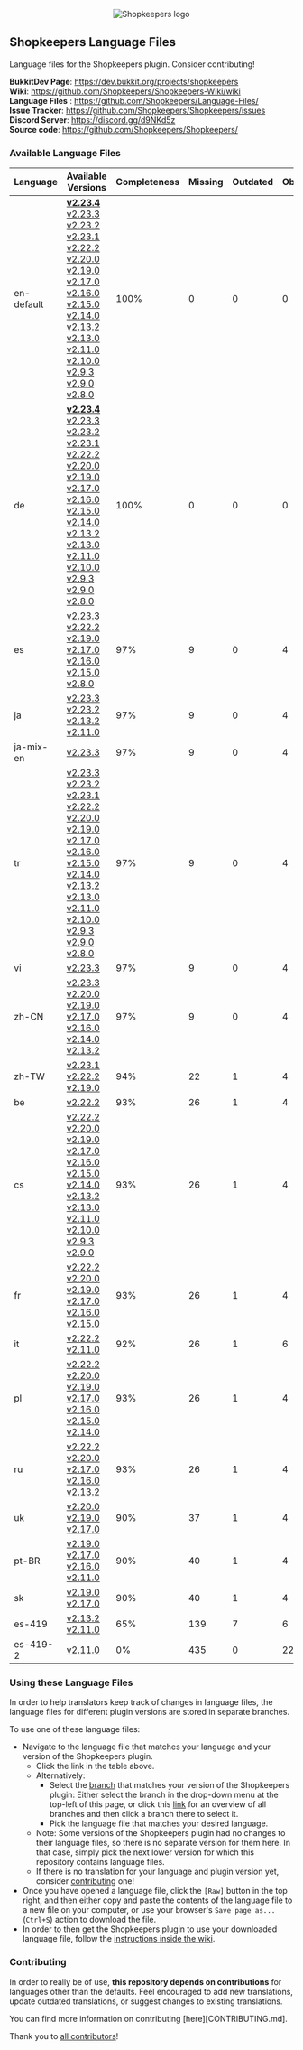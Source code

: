 <p align="center">
  <img src="https://github.com/Shopkeepers/Shopkeepers-Wiki/wiki/images/logos/shopkeepers_logo_small_with_text.png?raw=true" alt="Shopkeepers logo"/>
</p>

## Shopkeepers Language Files

Language files for the Shopkeepers plugin. Consider contributing!

**BukkitDev Page**: https://dev.bukkit.org/projects/shopkeepers  
**Wiki**: https://github.com/Shopkeepers/Shopkeepers-Wiki/wiki  
**Language Files** : https://github.com/Shopkeepers/Language-Files/  
**Issue Tracker**: https://github.com/Shopkeepers/Shopkeepers/issues  
**Discord Server**: https://discord.gg/d9NKd5z  
**Source code**: https://github.com/Shopkeepers/Shopkeepers/  

### Available Language Files

| Language | Available Versions | Completeness | Missing | Outdated | Obsolete |
|----------|--------------------|--------------|---------|----------|----------|
| en-default | [**v2.23.4**](https://github.com/Shopkeepers/Language-Files/blob/v2.23.4/lang/language-en-default.yml) [v2.23.3](https://github.com/Shopkeepers/Language-Files/blob/v2.23.3/lang/language-en-default.yml) [v2.23.2](https://github.com/Shopkeepers/Language-Files/blob/v2.23.2/lang/language-en-default.yml) [v2.23.1](https://github.com/Shopkeepers/Language-Files/blob/v2.23.1/lang/language-en-default.yml) [v2.22.2](https://github.com/Shopkeepers/Language-Files/blob/v2.22.2/lang/language-en-default.yml) [v2.20.0](https://github.com/Shopkeepers/Language-Files/blob/v2.20.0/lang/language-en-default.yml) [v2.19.0](https://github.com/Shopkeepers/Language-Files/blob/v2.19.0/lang/language-en-default.yml) [v2.17.0](https://github.com/Shopkeepers/Language-Files/blob/v2.17.0/lang/language-en-default.yml) [v2.16.0](https://github.com/Shopkeepers/Language-Files/blob/v2.16.0/lang/language-en-default.yml) [v2.15.0](https://github.com/Shopkeepers/Language-Files/blob/v2.15.0/lang/language-en-default.yml) [v2.14.0](https://github.com/Shopkeepers/Language-Files/blob/v2.14.0/lang/language-en-default.yml) [v2.13.2](https://github.com/Shopkeepers/Language-Files/blob/v2.13.2/lang/language-en-default.yml) [v2.13.0](https://github.com/Shopkeepers/Language-Files/blob/v2.13.0/lang/language-en-default.yml) [v2.11.0](https://github.com/Shopkeepers/Language-Files/blob/v2.11.0/lang/language-en-default.yml) [v2.10.0](https://github.com/Shopkeepers/Language-Files/blob/v2.10.0/lang/language-en-default.yml) [v2.9.3](https://github.com/Shopkeepers/Language-Files/blob/v2.9.3/lang/language-en-default.yml) [v2.9.0](https://github.com/Shopkeepers/Language-Files/blob/v2.9.0/lang/language-en-default.yml) [v2.8.0](https://github.com/Shopkeepers/Language-Files/blob/v2.8.0/lang/language-en-default.yml) | 100% | 0 | 0 | 0 |
| de | [**v2.23.4**](https://github.com/Shopkeepers/Language-Files/blob/v2.23.4/lang/language-de.yml) [v2.23.3](https://github.com/Shopkeepers/Language-Files/blob/v2.23.3/lang/language-de.yml) [v2.23.2](https://github.com/Shopkeepers/Language-Files/blob/v2.23.2/lang/language-de.yml) [v2.23.1](https://github.com/Shopkeepers/Language-Files/blob/v2.23.1/lang/language-de.yml) [v2.22.2](https://github.com/Shopkeepers/Language-Files/blob/v2.22.2/lang/language-de.yml) [v2.20.0](https://github.com/Shopkeepers/Language-Files/blob/v2.20.0/lang/language-de.yml) [v2.19.0](https://github.com/Shopkeepers/Language-Files/blob/v2.19.0/lang/language-de.yml) [v2.17.0](https://github.com/Shopkeepers/Language-Files/blob/v2.17.0/lang/language-de.yml) [v2.16.0](https://github.com/Shopkeepers/Language-Files/blob/v2.16.0/lang/language-de.yml) [v2.15.0](https://github.com/Shopkeepers/Language-Files/blob/v2.15.0/lang/language-de.yml) [v2.14.0](https://github.com/Shopkeepers/Language-Files/blob/v2.14.0/lang/language-de.yml) [v2.13.2](https://github.com/Shopkeepers/Language-Files/blob/v2.13.2/lang/language-de.yml) [v2.13.0](https://github.com/Shopkeepers/Language-Files/blob/v2.13.0/lang/language-de.yml) [v2.11.0](https://github.com/Shopkeepers/Language-Files/blob/v2.11.0/lang/language-de.yml) [v2.10.0](https://github.com/Shopkeepers/Language-Files/blob/v2.10.0/lang/language-de.yml) [v2.9.3](https://github.com/Shopkeepers/Language-Files/blob/v2.9.3/lang/language-de.yml) [v2.9.0](https://github.com/Shopkeepers/Language-Files/blob/v2.9.0/lang/language-de.yml) [v2.8.0](https://github.com/Shopkeepers/Language-Files/blob/v2.8.0/lang/language-de.yml) | 100% | 0 | 0 | 0 |
| es | [v2.23.3](https://github.com/Shopkeepers/Language-Files/blob/v2.23.3/lang/language-es.yml) [v2.22.2](https://github.com/Shopkeepers/Language-Files/blob/v2.22.2/lang/language-es.yml) [v2.19.0](https://github.com/Shopkeepers/Language-Files/blob/v2.19.0/lang/language-es.yml) [v2.17.0](https://github.com/Shopkeepers/Language-Files/blob/v2.17.0/lang/language-es.yml) [v2.16.0](https://github.com/Shopkeepers/Language-Files/blob/v2.16.0/lang/language-es.yml) [v2.15.0](https://github.com/Shopkeepers/Language-Files/blob/v2.15.0/lang/language-es.yml) [v2.8.0](https://github.com/Shopkeepers/Language-Files/blob/v2.8.0/lang/language-es.yml) | 97% | 9 | 0 | 4 |
| ja | [v2.23.3](https://github.com/Shopkeepers/Language-Files/blob/v2.23.3/lang/language-ja.yml) [v2.23.2](https://github.com/Shopkeepers/Language-Files/blob/v2.23.2/lang/language-ja.yml) [v2.13.2](https://github.com/Shopkeepers/Language-Files/blob/v2.13.2/lang/language-ja.yml) [v2.11.0](https://github.com/Shopkeepers/Language-Files/blob/v2.11.0/lang/language-ja.yml) | 97% | 9 | 0 | 4 |
| ja-mix-en | [v2.23.3](https://github.com/Shopkeepers/Language-Files/blob/v2.23.3/lang/language-ja-mix-en.yml) | 97% | 9 | 0 | 4 |
| tr | [v2.23.3](https://github.com/Shopkeepers/Language-Files/blob/v2.23.3/lang/language-tr.yml) [v2.23.2](https://github.com/Shopkeepers/Language-Files/blob/v2.23.2/lang/language-tr.yml) [v2.23.1](https://github.com/Shopkeepers/Language-Files/blob/v2.23.1/lang/language-tr.yml) [v2.22.2](https://github.com/Shopkeepers/Language-Files/blob/v2.22.2/lang/language-tr.yml) [v2.20.0](https://github.com/Shopkeepers/Language-Files/blob/v2.20.0/lang/language-tr.yml) [v2.19.0](https://github.com/Shopkeepers/Language-Files/blob/v2.19.0/lang/language-tr.yml) [v2.17.0](https://github.com/Shopkeepers/Language-Files/blob/v2.17.0/lang/language-tr.yml) [v2.16.0](https://github.com/Shopkeepers/Language-Files/blob/v2.16.0/lang/language-tr.yml) [v2.15.0](https://github.com/Shopkeepers/Language-Files/blob/v2.15.0/lang/language-tr.yml) [v2.14.0](https://github.com/Shopkeepers/Language-Files/blob/v2.14.0/lang/language-tr.yml) [v2.13.2](https://github.com/Shopkeepers/Language-Files/blob/v2.13.2/lang/language-tr.yml) [v2.13.0](https://github.com/Shopkeepers/Language-Files/blob/v2.13.0/lang/language-tr.yml) [v2.11.0](https://github.com/Shopkeepers/Language-Files/blob/v2.11.0/lang/language-tr.yml) [v2.10.0](https://github.com/Shopkeepers/Language-Files/blob/v2.10.0/lang/language-tr.yml) [v2.9.3](https://github.com/Shopkeepers/Language-Files/blob/v2.9.3/lang/language-tr.yml) [v2.9.0](https://github.com/Shopkeepers/Language-Files/blob/v2.9.0/lang/language-tr.yml) [v2.8.0](https://github.com/Shopkeepers/Language-Files/blob/v2.8.0/lang/language-tr.yml) | 97% | 9 | 0 | 4 |
| vi | [v2.23.3](https://github.com/Shopkeepers/Language-Files/blob/v2.23.3/lang/language-vi.yml) | 97% | 9 | 0 | 4 |
| zh-CN | [v2.23.3](https://github.com/Shopkeepers/Language-Files/blob/v2.23.3/lang/language-zh-CN.yml) [v2.20.0](https://github.com/Shopkeepers/Language-Files/blob/v2.20.0/lang/language-zh-CN.yml) [v2.19.0](https://github.com/Shopkeepers/Language-Files/blob/v2.19.0/lang/language-zh-CN.yml) [v2.17.0](https://github.com/Shopkeepers/Language-Files/blob/v2.17.0/lang/language-zh-CN.yml) [v2.16.0](https://github.com/Shopkeepers/Language-Files/blob/v2.16.0/lang/language-zh-CN.yml) [v2.14.0](https://github.com/Shopkeepers/Language-Files/blob/v2.14.0/lang/language-zh-CN.yml) [v2.13.2](https://github.com/Shopkeepers/Language-Files/blob/v2.13.2/lang/language-zh-CN.yml) | 97% | 9 | 0 | 4 |
| zh-TW | [v2.23.1](https://github.com/Shopkeepers/Language-Files/blob/v2.23.1/lang/language-zh-TW.yml) [v2.22.2](https://github.com/Shopkeepers/Language-Files/blob/v2.22.2/lang/language-zh-TW.yml) [v2.19.0](https://github.com/Shopkeepers/Language-Files/blob/v2.19.0/lang/language-zh-TW.yml) | 94% | 22 | 1 | 4 |
| be | [v2.22.2](https://github.com/Shopkeepers/Language-Files/blob/v2.22.2/lang/language-be.yml) | 93% | 26 | 1 | 4 |
| cs | [v2.22.2](https://github.com/Shopkeepers/Language-Files/blob/v2.22.2/lang/language-cs.yml) [v2.20.0](https://github.com/Shopkeepers/Language-Files/blob/v2.20.0/lang/language-cs.yml) [v2.19.0](https://github.com/Shopkeepers/Language-Files/blob/v2.19.0/lang/language-cs.yml) [v2.17.0](https://github.com/Shopkeepers/Language-Files/blob/v2.17.0/lang/language-cs.yml) [v2.16.0](https://github.com/Shopkeepers/Language-Files/blob/v2.16.0/lang/language-cs.yml) [v2.15.0](https://github.com/Shopkeepers/Language-Files/blob/v2.15.0/lang/language-cs.yml) [v2.14.0](https://github.com/Shopkeepers/Language-Files/blob/v2.14.0/lang/language-cs.yml) [v2.13.2](https://github.com/Shopkeepers/Language-Files/blob/v2.13.2/lang/language-cs.yml) [v2.13.0](https://github.com/Shopkeepers/Language-Files/blob/v2.13.0/lang/language-cs.yml) [v2.11.0](https://github.com/Shopkeepers/Language-Files/blob/v2.11.0/lang/language-cs.yml) [v2.10.0](https://github.com/Shopkeepers/Language-Files/blob/v2.10.0/lang/language-cs.yml) [v2.9.3](https://github.com/Shopkeepers/Language-Files/blob/v2.9.3/lang/language-cs.yml) [v2.9.0](https://github.com/Shopkeepers/Language-Files/blob/v2.9.0/lang/language-cs.yml) | 93% | 26 | 1 | 4 |
| fr | [v2.22.2](https://github.com/Shopkeepers/Language-Files/blob/v2.22.2/lang/language-fr.yml) [v2.20.0](https://github.com/Shopkeepers/Language-Files/blob/v2.20.0/lang/language-fr.yml) [v2.19.0](https://github.com/Shopkeepers/Language-Files/blob/v2.19.0/lang/language-fr.yml) [v2.17.0](https://github.com/Shopkeepers/Language-Files/blob/v2.17.0/lang/language-fr.yml) [v2.16.0](https://github.com/Shopkeepers/Language-Files/blob/v2.16.0/lang/language-fr.yml) [v2.15.0](https://github.com/Shopkeepers/Language-Files/blob/v2.15.0/lang/language-fr.yml) | 93% | 26 | 1 | 4 |
| it | [v2.22.2](https://github.com/Shopkeepers/Language-Files/blob/v2.22.2/lang/language-it.yml) [v2.11.0](https://github.com/Shopkeepers/Language-Files/blob/v2.11.0/lang/language-it.yml) | 92% | 26 | 1 | 6 |
| pl | [v2.22.2](https://github.com/Shopkeepers/Language-Files/blob/v2.22.2/lang/language-pl.yml) [v2.20.0](https://github.com/Shopkeepers/Language-Files/blob/v2.20.0/lang/language-pl.yml) [v2.19.0](https://github.com/Shopkeepers/Language-Files/blob/v2.19.0/lang/language-pl.yml) [v2.17.0](https://github.com/Shopkeepers/Language-Files/blob/v2.17.0/lang/language-pl.yml) [v2.16.0](https://github.com/Shopkeepers/Language-Files/blob/v2.16.0/lang/language-pl.yml) [v2.15.0](https://github.com/Shopkeepers/Language-Files/blob/v2.15.0/lang/language-pl.yml) [v2.14.0](https://github.com/Shopkeepers/Language-Files/blob/v2.14.0/lang/language-pl.yml) | 93% | 26 | 1 | 4 |
| ru | [v2.22.2](https://github.com/Shopkeepers/Language-Files/blob/v2.22.2/lang/language-ru.yml) [v2.20.0](https://github.com/Shopkeepers/Language-Files/blob/v2.20.0/lang/language-ru.yml) [v2.17.0](https://github.com/Shopkeepers/Language-Files/blob/v2.17.0/lang/language-ru.yml) [v2.16.0](https://github.com/Shopkeepers/Language-Files/blob/v2.16.0/lang/language-ru.yml) [v2.13.2](https://github.com/Shopkeepers/Language-Files/blob/v2.13.2/lang/language-ru.yml) | 93% | 26 | 1 | 4 |
| uk | [v2.20.0](https://github.com/Shopkeepers/Language-Files/blob/v2.20.0/lang/language-uk.yml) [v2.19.0](https://github.com/Shopkeepers/Language-Files/blob/v2.19.0/lang/language-uk.yml) [v2.17.0](https://github.com/Shopkeepers/Language-Files/blob/v2.17.0/lang/language-uk.yml) | 90% | 37 | 1 | 4 |
| pt-BR | [v2.19.0](https://github.com/Shopkeepers/Language-Files/blob/v2.19.0/lang/language-pt-BR.yml) [v2.17.0](https://github.com/Shopkeepers/Language-Files/blob/v2.17.0/lang/language-pt-BR.yml) [v2.16.0](https://github.com/Shopkeepers/Language-Files/blob/v2.16.0/lang/language-pt-BR.yml) [v2.11.0](https://github.com/Shopkeepers/Language-Files/blob/v2.11.0/lang/language-pt-BR.yml) | 90% | 40 | 1 | 4 |
| sk | [v2.19.0](https://github.com/Shopkeepers/Language-Files/blob/v2.19.0/lang/language-sk.yml) [v2.17.0](https://github.com/Shopkeepers/Language-Files/blob/v2.17.0/lang/language-sk.yml) | 90% | 40 | 1 | 4 |
| es-419 | [v2.13.2](https://github.com/Shopkeepers/Language-Files/blob/v2.13.2/lang/language-es-419.yml) [v2.11.0](https://github.com/Shopkeepers/Language-Files/blob/v2.11.0/lang/language-es-419.yml) | 65% | 139 | 7 | 6 |
| es-419-2 | [v2.11.0](https://github.com/Shopkeepers/Language-Files/blob/v2.11.0/lang/language-es-419-2.yml) | 0% | 435 | 0 | 220 |

### Using these Language Files

In order to help translators keep track of changes in language files, the language files for different plugin versions are stored in separate branches.

To use one of these language files:
* Navigate to the language file that matches your language and your version of the Shopkeepers plugin.
  * Click the link in the table above.
  * Alternatively:
    * Select the [branch](https://docs.github.com/en/repositories/configuring-branches-and-merges-in-your-repository/managing-branches-in-your-repository/viewing-branches-in-your-repository) that matches your version of the Shopkeepers plugin: Either select the branch in the drop-down menu at the top-left of this page, or click this [link](https://github.com/Shopkeepers/Language-Files/branches/all) for an overview of all branches and then click a branch there to select it.
    * Pick the language file that matches your desired language.
  * Note: Some versions of the Shopkeepers plugin had no changes to their language files, so there is no separate version for them here. In that case, simply pick the next lower version for which this repository contains language files.
  * If there is no translation for your language and plugin version yet, consider [contributing](https://github.com/Shopkeepers/Language-Files#contributing) one!
* Once you have opened a language file, click the `[Raw]` button in the top right, and then either copy and paste the contents of the language file to a new file on your computer, or use your browser's `Save page as...` (`Ctrl+S`) action to download the file.
* In order to then get the Shopkeepers plugin to use your downloaded language file, follow the [instructions inside the wiki](https://github.com/Shopkeepers/Shopkeepers-Wiki/wiki/Language-Files#using-custom-language-files).

### Contributing

In order to really be of use, **this repository depends on contributions** for languages other than the defaults. Feel encouraged to add new translations, update outdated translations, or suggest changes to existing translations.

You can find more information on contributing [here][CONTRIBUTING.md].

Thank you to [all contributors](CONTRIBUTORS.md)!
